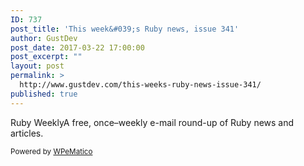 ```yaml
---
ID: 737
post_title: 'This week&#039;s Ruby news, issue 341'
author: GustDev
post_date: 2017-03-22 17:00:00
post_excerpt: ""
layout: post
permalink: >
  http://www.gustdev.com/this-weeks-ruby-news-issue-341/
published: true
---
```

Ruby WeeklyA free, once&ndash;weekly e-mail round-up of Ruby news and articles.<p class="wpematico_credit"><small>Powered by <a href="http://www.wpematico.com" target="_blank">WPeMatico</a></small></p>